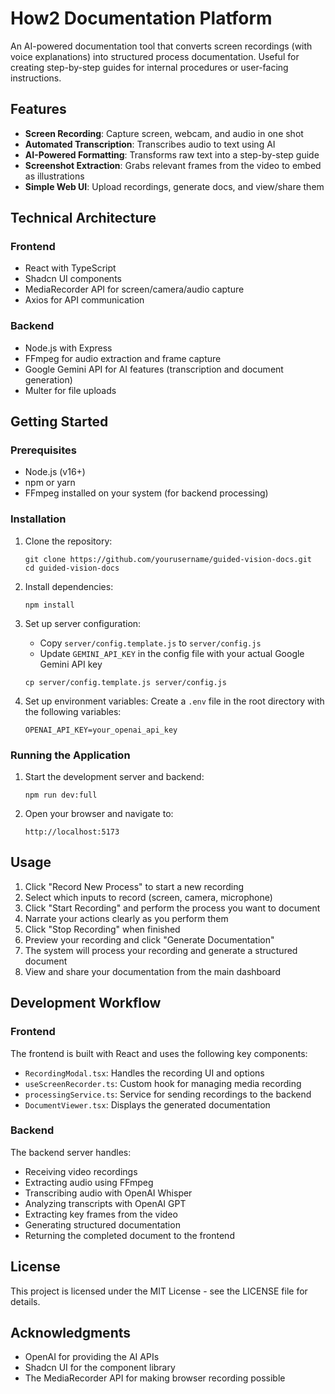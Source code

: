 # How2 Documentation Platform

An AI-powered documentation tool that converts screen recordings (with voice explanations) into structured process documentation. Useful for creating step-by-step guides for internal procedures or user-facing instructions.

## Features

- **Screen Recording**: Capture screen, webcam, and audio in one shot
- **Automated Transcription**: Transcribes audio to text using AI
- **AI-Powered Formatting**: Transforms raw text into a step-by-step guide
- **Screenshot Extraction**: Grabs relevant frames from the video to embed as illustrations
- **Simple Web UI**: Upload recordings, generate docs, and view/share them

## Technical Architecture

### Frontend

- React with TypeScript
- Shadcn UI components
- MediaRecorder API for screen/camera/audio capture
- Axios for API communication

### Backend

- Node.js with Express
- FFmpeg for audio extraction and frame capture
- Google Gemini API for AI features (transcription and document generation)
- Multer for file uploads

## Getting Started

### Prerequisites

- Node.js (v16+)
- npm or yarn
- FFmpeg installed on your system (for backend processing)

### Installation

1. Clone the repository:
   ```
   git clone https://github.com/yourusername/guided-vision-docs.git
   cd guided-vision-docs
   ```

2. Install dependencies:
   ```
   npm install
   ```

3. Set up server configuration:
   - Copy `server/config.template.js` to `server/config.js`
   - Update `GEMINI_API_KEY` in the config file with your actual Google Gemini API key
   ```
   cp server/config.template.js server/config.js
   ```

4. Set up environment variables:
   Create a `.env` file in the root directory with the following variables:
   ```
   OPENAI_API_KEY=your_openai_api_key
   ```

### Running the Application

1. Start the development server and backend:
   ```
   npm run dev:full
   ```

2. Open your browser and navigate to:
   ```
   http://localhost:5173
   ```

## Usage

1. Click "Record New Process" to start a new recording
2. Select which inputs to record (screen, camera, microphone)
3. Click "Start Recording" and perform the process you want to document
4. Narrate your actions clearly as you perform them
5. Click "Stop Recording" when finished
6. Preview your recording and click "Generate Documentation"
7. The system will process your recording and generate a structured document
8. View and share your documentation from the main dashboard

## Development Workflow

### Frontend

The frontend is built with React and uses the following key components:

- `RecordingModal.tsx`: Handles the recording UI and options
- `useScreenRecorder.ts`: Custom hook for managing media recording
- `processingService.ts`: Service for sending recordings to the backend
- `DocumentViewer.tsx`: Displays the generated documentation

### Backend

The backend server handles:

- Receiving video recordings
- Extracting audio using FFmpeg
- Transcribing audio with OpenAI Whisper
- Analyzing transcripts with OpenAI GPT
- Extracting key frames from the video
- Generating structured documentation
- Returning the completed document to the frontend

## License

This project is licensed under the MIT License - see the LICENSE file for details.

## Acknowledgments

- OpenAI for providing the AI APIs
- Shadcn UI for the component library
- The MediaRecorder API for making browser recording possible

